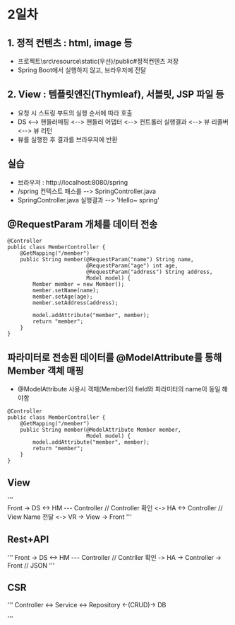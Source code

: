 # 2일차

## 1. 정적 컨텐츠 : html, image 등
- 프로젝트\src\resource\static(우선)/public#정적컨텐츠 저장
- Spring Boot에서 실행하지 않고, 브라우저에 전달

## 2. View : 템플릿엔진(Thymleaf), 서블릿, JSP 파일 등
- 요청 시 스트링 부트의 실행 순서에 따라 호출
- DS <--> 핸들러매핑 <--> 핸들러 어댑터 <--> 컨트롤러 실행결과 <--> 뷰 리졸버 <--> 뷰 리턴
- 뷰를 실행한 후 결과를 브라우저에 반환

## 실습
- 브라우저 : http://localhost:8080/spring
- /spring 컨텍스트 패스를 --> SpringController.java 
- SpringController.java 실행결과 --> 'Hello~ spring'

## @RequestParam 개체를 데이터 전송
```
@Controller
public class MemberController {
    @GetMapping("/member")
    public String member(@RequestParam("name") String name,
                         @RequestParam("age") int age,
                         @RequestParam("address") String address,
                         Model model) {
        Member member = new Member();
        member.setName(name);
        member.setAge(age);
        member.setAddress(address);

        model.addAttribute("member", member);
        return "member";
    }
}
```

## 파라미터로 전송된 데이터를 @ModelAttribute를 통해 Member 객체 매핑
- @ModelAttribute 사용시 객체(Member)의 field와 파라미터의 name이 동일 해야함
```
@Controller
public class MemberController {
    @GetMapping("/member")
    public String member(@ModelAttribute Member member,
                         Model model) {
        model.addAttribute("member", member);
        return "member";
    }
}
```

## View
'''				
Front -> DS  <-> HM --- Controller		// Controller 확인
                  <-> HA <-> Controller	// View Name 전달
		  <-> VR
		    -> View -> Front
'''

## Rest+API
'''
Front -> DS  <-> HM --- Controller			// Contrller 확인
                  -> HA -> Controller -> Front	// JSON 
'''

## CSR
'''
Controller <-> Service <-> Repository <-(CRUD)-> DB

'''


